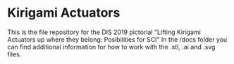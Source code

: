 # Kirigami Actuators #

This is the file repository for the DIS 2019 pictorial "Lifting Kirigami Actuators up where they belong: Posibilities for SCI"
In the /docs folder you can find additional information for how to work with the .stl, .ai and .svg files.
